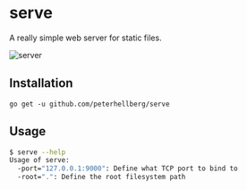 serve
=====

A really simple web server for static files.

![server](http://assets.c7.se/skitch/iconmonstr-server-7-icon-128-20140413-024451.png)

## Installation

```
go get -u github.com/peterhellberg/serve
```

## Usage

```bash
$ serve --help
Usage of serve:
  -port="127.0.0.1:9000": Define what TCP port to bind to
  -root=".": Define the root filesystem path
```
